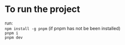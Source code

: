 
# To run the project 

run: <br>
 `npm install -g pnpm` (if pnpm has not be been installed)<br>
 `pnpm i`<br>
 `pnpm dev`<br>
